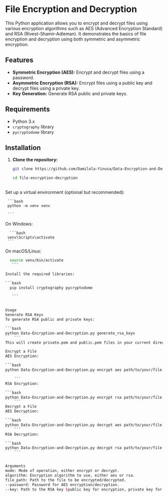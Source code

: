 # File Encryption and Decryption

This Python application allows you to encrypt and decrypt files using various encryption algorithms such as AES (Advanced Encryption Standard) and RSA (Rivest-Shamir-Adleman). It demonstrates the basics of file encryption and decryption using both symmetric and asymmetric encryption.

## Features

- **Symmetric Encryption (AES):** Encrypt and decrypt files using a password.
- **Asymmetric Encryption (RSA):** Encrypt files using a public key and decrypt files using a private key.
- **Key Generation:** Generate RSA public and private keys.

## Requirements

- Python 3.x
- `cryptography` library
- `pycryptodome` library

## Installation

1. **Clone the repository:**

    ```bash
   git clone https://github.com/Damilola-Yinusa/Data-Encryption-and-Decryption.git
    
   cd file-encryption-decryption
             
Set up a virtual environment (optional but recommended):

     ```bash
     python -m venv venv
     
     ```
On Windows:

      ```bash
     venv\Scripts\activate   
     ```
On macOS/Linux:

  ```bash
    source venv/bin/activate
     ```

Install the required libraries:

```bash
    pip install cryptography pycryptodome

     ```


Usage
Generate RSA Keys
To generate RSA public and private keys:

```bash
python Data-Encryption-and-Decryption.py generate_rsa_keys
      ```
This will create private.pem and public.pem files in your current directory.

Encrypt a File
AES Encryption:

```bash
python Data-Encryption-and-Decryption.py encrypt aes path/to/your/file.txt --password your_password

      ```
RSA Encryption:

```bash
python Data-Encryption-and-Decryption.py encrypt rsa path/to/your/file.txt --key path/to/public.pem
      ```
Decrypt a File
AES Decryption:

```bash
python Data-Encryption-and-Decryption.py decrypt aes path/to/your/file.txt.enc --password your_password
      ```
RSA Decryption:

```bash
python Data-Encryption-and-Decryption.py decrypt rsa path/to/your/file.txt.enc --key path/to/private.pe
      ```


Arguments
mode: Mode of operation, either encrypt or decrypt.
algorithm: Encryption algorithm to use, either aes or rsa.
file_path: Path to the file to be encrypted/decrypted.
--password: Password for AES encryption/decryption.
--key: Path to the RSA key (public key for encryption, private key for decryption).

